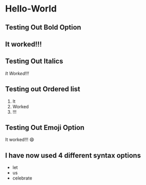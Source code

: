 # Hello-World
## Testing Out Bold Option

## It worked!!!

## Testing Out Italics

*It Worked!!!* 

## Testing out Ordered list

1. It
2. Worked
3. !!!

## Testing Out Emoji Option

It worked!!! 😄

## I have now used 4 different syntax options

- let
- us
- celebrate


